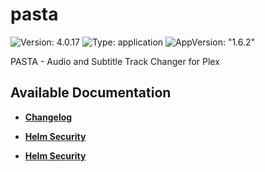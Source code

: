 # pasta

![Version: 4.0.17](https://img.shields.io/badge/Version-4.0.17-informational?style=flat-square) ![Type: application](https://img.shields.io/badge/Type-application-informational?style=flat-square) ![AppVersion: "1.6.2"](https://img.shields.io/badge/AppVersion-"1.6.2"-informational?style=flat-square)

PASTA - Audio and Subtitle Track Changer for Plex

## Available Documentation

- [**Changelog**](CHANGELOG)

- [**Helm Security**](container-security)

- [**Helm Security**](helm-security)

